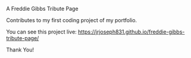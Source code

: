 A Freddie Gibbs Tribute Page


Contributes to my first coding project of my portfolio.

You can see this project live:
https://jrjoseph831.github.io/freddie-gibbs-tribute-page/

Thank You!
